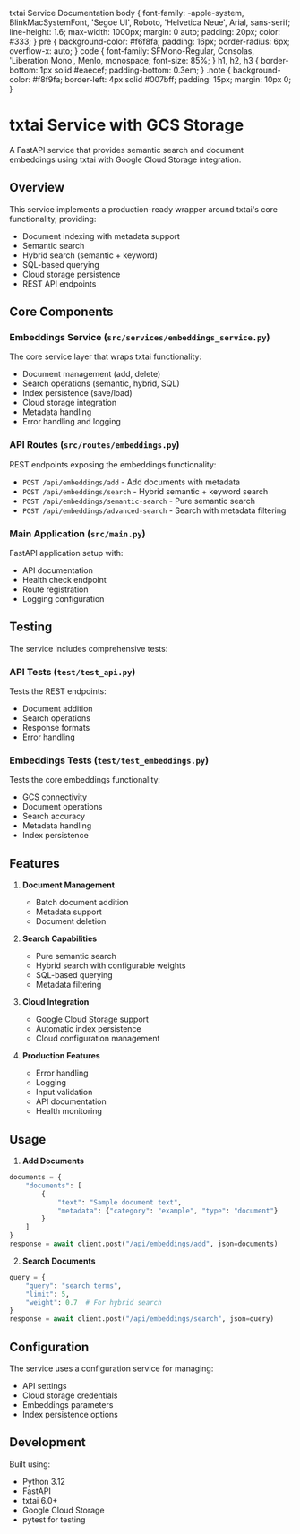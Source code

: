 txtai Service Documentation body { font-family: -apple-system, BlinkMacSystemFont, 'Segoe UI', Roboto, 'Helvetica Neue', Arial, sans-serif; line-height: 1.6; max-width: 1000px; margin: 0 auto; padding: 20px; color: #333; } pre { background-color: #f6f8fa; padding: 16px; border-radius: 6px; overflow-x: auto; } code { font-family: SFMono-Regular, Consolas, 'Liberation Mono', Menlo, monospace; font-size: 85%; } h1, h2, h3 { border-bottom: 1px solid #eaecef; padding-bottom: 0.3em; } .note { background-color: #f8f9fa; border-left: 4px solid #007bff; padding: 15px; margin: 10px 0; }

# txtai Service with GCS Storage

A FastAPI service that provides semantic search and document embeddings using txtai with Google Cloud Storage integration.

## Overview

This service implements a production-ready wrapper around txtai's core functionality, providing:

- Document indexing with metadata support
- Semantic search
- Hybrid search (semantic + keyword)
- SQL-based querying
- Cloud storage persistence
- REST API endpoints

## Core Components

### Embeddings Service (`src/services/embeddings_service.py`)

The core service layer that wraps txtai functionality:

- Document management (add, delete)
- Search operations (semantic, hybrid, SQL)
- Index persistence (save/load)
- Cloud storage integration
- Metadata handling
- Error handling and logging

### API Routes (`src/routes/embeddings.py`)

REST endpoints exposing the embeddings functionality:

- `POST /api/embeddings/add` - Add documents with metadata
- `POST /api/embeddings/search` - Hybrid semantic + keyword search
- `POST /api/embeddings/semantic-search` - Pure semantic search
- `POST /api/embeddings/advanced-search` - Search with metadata filtering

### Main Application (`src/main.py`)

FastAPI application setup with:

- API documentation
- Health check endpoint
- Route registration
- Logging configuration

## Testing

The service includes comprehensive tests:

### API Tests (`test/test_api.py`)

Tests the REST endpoints:

- Document addition
- Search operations
- Response formats
- Error handling

### Embeddings Tests (`test/test_embeddings.py`)

Tests the core embeddings functionality:

- GCS connectivity
- Document operations
- Search accuracy
- Metadata handling
- Index persistence

## Features

1. **Document Management**

   - Batch document addition
   - Metadata support
   - Document deletion

2. **Search Capabilities**

   - Pure semantic search
   - Hybrid search with configurable weights
   - SQL-based querying
   - Metadata filtering

3. **Cloud Integration**

   - Google Cloud Storage support
   - Automatic index persistence
   - Cloud configuration management

4. **Production Features**
   - Error handling
   - Logging
   - Input validation
   - API documentation
   - Health monitoring

## Usage

1. **Add Documents**

```python
documents = {
    "documents": [
        {
            "text": "Sample document text",
            "metadata": {"category": "example", "type": "document"}
        }
    ]
}
response = await client.post("/api/embeddings/add", json=documents)
```

2. **Search Documents**

```python
query = {
    "query": "search terms",
    "limit": 5,
    "weight": 0.7  # For hybrid search
}
response = await client.post("/api/embeddings/search", json=query)
```

## Configuration

The service uses a configuration service for managing:

- API settings
- Cloud storage credentials
- Embeddings parameters
- Index persistence options

## Development

Built using:

- Python 3.12
- FastAPI
- txtai 6.0+
- Google Cloud Storage
- pytest for testing
